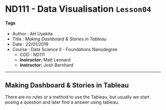 # ND111 - Data Visualisation `Lesson04`

#### Tags
* Author : AH Uyekita
* Title  : _Making Dashboard & Stories in Tableau_
* Date   : 22/01/2019
* Course : Data Science II - Foundations Nanodegree
    * COD    : ND111
    * **Instructor:** Matt Leonard
    * **Instructor:** Josh Bernhard

************************************************

## Making Dashboard & Stories in Tableau

There are no rules or a method to use the Tableau, but usually we start posing a question and later find a answer using tableau.

